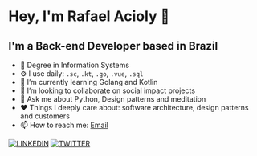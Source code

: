 # Hey, I'm Rafael Acioly 👋
## I'm a Back-end Developer based in Brazil

- :book: Degree in Information Systems
- ⚙️ I use daily: `.sc`, `.kt`, `.go`, `.vue`, `.sql`
- 🌱 I’m currently learning Golang and Kotlin
- 👯 I’m looking to collaborate on social impact projects
- 💬 Ask me about Python, Design patterns and meditation
- :heart: Things I deeply care about: software architecture, design patterns and customers
- 📫 How to reach me: [Email](aciolyr@gmail.com)

[![LINKEDIN](https://img.shields.io/badge/Linkedin-black?style=for-the-badge&logo=linkedin)](https://www.linkedin.com/in/rafaelacioly/)
[![TWITTER](https://img.shields.io/badge/Twitter-black?style=for-the-badge&logo=twitter)](https://twitter.com/r_acioly)

